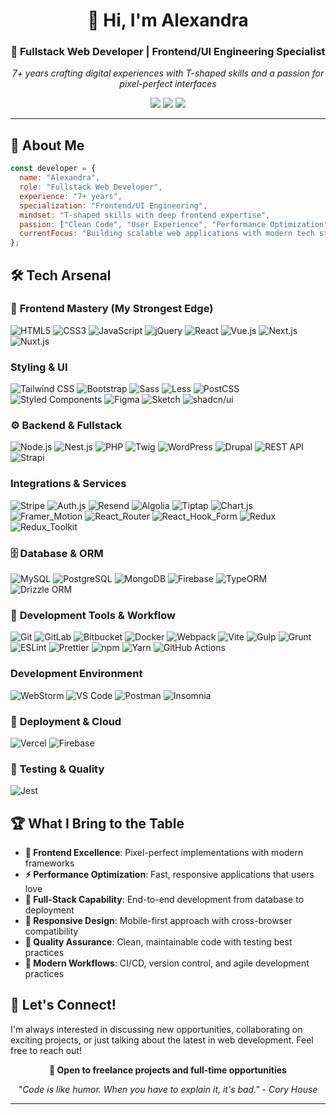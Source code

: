 <div align="center">
  <h1>👋 Hi, I'm Alexandra</h1>
  <h3>🚀 Fullstack Web Developer | Frontend/UI Engineering Specialist</h3>
  
  <p>
    <em>7+ years crafting digital experiences with T-shaped skills and a passion for pixel-perfect interfaces</em>
  </p>
  
  <p>
    <a href="https://linkedin.com/in/alexandra-korenkova-81131562"><img src="https://img.shields.io/badge/-LinkedIn-0077B5?style=flat-square&logo=linkedin&logoColor=white"/></a>
    <a href="https://alexasky.website"><img src="https://img.shields.io/badge/-Portfolio-FF5722?style=flat-square&logo=google-chrome&logoColor=white"/></a>
    <a href="mailto:alex.korenkova@gmail.com"><img src="https://img.shields.io/badge/-Email-D14836?style=flat-square&logo=gmail&logoColor=white"/></a>
  </p>
</div>

---

## 🎯 About Me

```javascript
const developer = {
  name: "Alexandra",
  role: "Fullstack Web Developer",
  experience: "7+ years",
  specialization: "Frontend/UI Engineering",
  mindset: "T-shaped skills with deep frontend expertise",
  passion: ["Clean Code", "User Experience", "Performance Optimization"],
  currentFocus: "Building scalable web applications with modern tech stacks"
};
```

## 🛠️ Tech Arsenal

### 🎨 **Frontend Mastery** (My Strongest Edge)
![HTML5](https://img.shields.io/badge/HTML5-E34F26?style=for-the-badge&logo=html5&logoColor=white)
![CSS3](https://img.shields.io/badge/CSS3-1572B6?style=for-the-badge&logo=css3&logoColor=white)
![JavaScript](https://img.shields.io/badge/JavaScript-F7DF1E?style=for-the-badge&logo=javascript&logoColor=black)
![jQuery](https://img.shields.io/badge/jQuery-0769AD?style=for-the-badge&logo=jquery&logoColor=white)
![React](https://img.shields.io/badge/React-61DAFB?style=for-the-badge&logo=react&logoColor=black)
![Vue.js](https://img.shields.io/badge/Vue.js-4FC08D?style=for-the-badge&logo=vue.js&logoColor=white)
![Next.js](https://img.shields.io/badge/Next.js-000000?style=for-the-badge&logo=next.js&logoColor=white)
![Nuxt.js](https://img.shields.io/badge/Nuxt.js-00C58E?style=for-the-badge&logo=nuxt.js&logoColor=white)

### **Styling & UI**
![Tailwind CSS](https://img.shields.io/badge/Tailwind_CSS-38B2AC?style=for-the-badge&logo=tailwind-css&logoColor=white)
![Bootstrap](https://img.shields.io/badge/Bootstrap-7952B3?style=for-the-badge&logo=bootstrap&logoColor=white)
![Sass](https://img.shields.io/badge/Sass-CC6699?style=for-the-badge&logo=sass&logoColor=white)
![Less](https://img.shields.io/badge/Less-1D365D?style=for-the-badge&logo=less&logoColor=white)
![PostCSS](https://img.shields.io/badge/PostCSS-DD3A0A?style=for-the-badge&logo=postcss&logoColor=white)
![Styled Components](https://img.shields.io/badge/styled--components-DB7093?style=for-the-badge&logo=styled-components&logoColor=white)
![Figma](https://img.shields.io/badge/Figma-F24E1E?style=for-the-badge&logo=figma&logoColor=white)
![Sketch](https://img.shields.io/badge/Sketch-F7B500?style=for-the-badge&logo=sketch&logoColor=black)
![shadcn/ui](https://img.shields.io/badge/shadcn/ui-000000?style=for-the-badge&logo=shadcnui&logoColor=white)

### ⚙️ **Backend & Fullstack**
![Node.js](https://img.shields.io/badge/Node.js-339933?style=for-the-badge&logo=node.js&logoColor=white)
![Nest.js](https://img.shields.io/badge/Nest.js-E0234E?style=for-the-badge&logo=nestjs&logoColor=white)
![PHP](https://img.shields.io/badge/PHP-777BB4?style=for-the-badge&logo=php&logoColor=white)
![Twig](https://img.shields.io/badge/Twig-339933?style=for-the-badge&logo=symfony&logoColor=white)
![WordPress](https://img.shields.io/badge/WordPress-21759B?style=for-the-badge&logo=wordpress&logoColor=white)
![Drupal](https://img.shields.io/badge/Drupal-0678BE?style=for-the-badge&logo=drupal&logoColor=white)
![REST API](https://img.shields.io/badge/REST_API-02569B?style=for-the-badge&logo=fastapi&logoColor=white)
![Strapi](https://img.shields.io/badge/Strapi-2F2E8B?style=for-the-badge&logo=strapi&logoColor=white)

### **Integrations & Services**
![Stripe](https://img.shields.io/badge/Stripe-008CDD?style=for-the-badge&logo=stripe&logoColor=white)
![Auth.js](https://img.shields.io/badge/Auth.js-EB5424?style=for-the-badge&logo=auth0&logoColor=white)
![Resend](https://img.shields.io/badge/Resend-000000?style=for-the-badge&logo=resend&logoColor=white)
![Algolia](https://img.shields.io/badge/Algolia-003DFF?style=for-the-badge&logo=algolia&logoColor=white)
![Tiptap](https://img.shields.io/badge/Tiptap-000000?style=for-the-badge&logo=tiptap&logoColor=white)
![Chart.js](https://img.shields.io/badge/Chart.js-FF6384?style=for-the-badge&logo=chart.js&logoColor=white)
![Framer_Motion](https://img.shields.io/badge/Framer_Motion-0055FF?style=for-the-badge&logo=framer&logoColor=white)
![React_Router](https://img.shields.io/badge/React_Router-CA4245?style=for-the-badge&logo=react-router&logoColor=white)
![React_Hook_Form](https://img.shields.io/badge/React_Hook_Form-EC5990?style=for-the-badge&logo=reacthookform&logoColor=white)
![Redux](https://img.shields.io/badge/Redux-764ABC?style=for-the-badge&logo=redux&logoColor=white)
![Redux_Toolkit](https://img.shields.io/badge/Redux_Toolkit-764ABC?style=for-the-badge&logo=redux&logoColor=white)

### 🗄️ **Database & ORM**
![MySQL](https://img.shields.io/badge/MySQL-4479A1?style=for-the-badge&logo=mysql&logoColor=white)
![PostgreSQL](https://img.shields.io/badge/PostgreSQL-336791?style=for-the-badge&logo=postgresql&logoColor=white)
![MongoDB](https://img.shields.io/badge/MongoDB-47A248?style=for-the-badge&logo=mongodb&logoColor=white)
![Firebase](https://img.shields.io/badge/Firebase-FFCA28?style=for-the-badge&logo=firebase&logoColor=black)
![TypeORM](https://img.shields.io/badge/TypeORM-FE0803?style=for-the-badge&logo=typeorm&logoColor=white)
![Drizzle ORM](https://img.shields.io/badge/Drizzle_ORM-C5F74F?style=for-the-badge&logo=drizzle&logoColor=black)

### 🔧 **Development Tools & Workflow**
![Git](https://img.shields.io/badge/Git-F05032?style=for-the-badge&logo=git&logoColor=white)
![GitLab](https://img.shields.io/badge/GitLab-FCA326?style=for-the-badge&logo=gitlab&logoColor=white)
![Bitbucket](https://img.shields.io/badge/Bitbucket-0052CC?style=for-the-badge&logo=bitbucket&logoColor=white)
![Docker](https://img.shields.io/badge/Docker-2496ED?style=for-the-badge&logo=docker&logoColor=white)
![Webpack](https://img.shields.io/badge/Webpack-8DD6F9?style=for-the-badge&logo=webpack&logoColor=black)
![Vite](https://img.shields.io/badge/Vite-646CFF?style=for-the-badge&logo=vite&logoColor=white)
![Gulp](https://img.shields.io/badge/Gulp-CF4647?style=for-the-badge&logo=gulp&logoColor=white)
![Grunt](https://img.shields.io/badge/Grunt-FBA919?style=for-the-badge&logo=grunt&logoColor=white)
![ESLint](https://img.shields.io/badge/ESLint-4B32C3?style=for-the-badge&logo=eslint&logoColor=white)
![Prettier](https://img.shields.io/badge/Prettier-F7B93E?style=for-the-badge&logo=prettier&logoColor=black)
![npm](https://img.shields.io/badge/npm-CB3837?style=for-the-badge&logo=npm&logoColor=white)
![Yarn](https://img.shields.io/badge/Yarn-2C8EBB?style=for-the-badge&logo=yarn&logoColor=white)
![GitHub Actions](https://img.shields.io/badge/GitHub_Actions-2088FF?style=for-the-badge&logo=github-actions&logoColor=white)

### **Development Environment**
![WebStorm](https://img.shields.io/badge/WebStorm-000000?style=for-the-badge&logo=webstorm&logoColor=white)
![VS Code](https://img.shields.io/badge/VS_Code-007ACC?style=for-the-badge&logo=visual-studio-code&logoColor=white)
![Postman](https://img.shields.io/badge/Postman-FF6C37?style=for-the-badge&logo=postman&logoColor=white)
![Insomnia](https://img.shields.io/badge/Insomnia-4000BF?style=for-the-badge&logo=insomnia&logoColor=white)

### 🚀 **Deployment & Cloud**
![Vercel](https://img.shields.io/badge/Vercel-000000?style=for-the-badge&logo=vercel&logoColor=white)
![Firebase](https://img.shields.io/badge/Firebase-FFCA28?style=for-the-badge&logo=firebase&logoColor=black)

### 🧪 **Testing & Quality**
![Jest](https://img.shields.io/badge/Jest-C21325?style=for-the-badge&logo=jest&logoColor=white)


## 🏆 What I Bring to the Table

- **🎨 Frontend Excellence**: Pixel-perfect implementations with modern frameworks
- **⚡ Performance Optimization**: Fast, responsive applications that users love
- **🔄 Full-Stack Capability**: End-to-end development from database to deployment
- **📱 Responsive Design**: Mobile-first approach with cross-browser compatibility
- **🧪 Quality Assurance**: Clean, maintainable code with testing best practices
- **🚀 Modern Workflows**: CI/CD, version control, and agile development practices


## 🤝 Let's Connect!

I'm always interested in discussing new opportunities, collaborating on exciting projects, or just talking about the latest in web development. Feel free to reach out!

<div align="center">
  <p>
    <strong>💼 Open to freelance projects and full-time opportunities</strong>
  </p>
  
  <p>
    <em>"Code is like humor. When you have to explain it, it's bad." - Cory House</em>
  </p>
</div>

---

